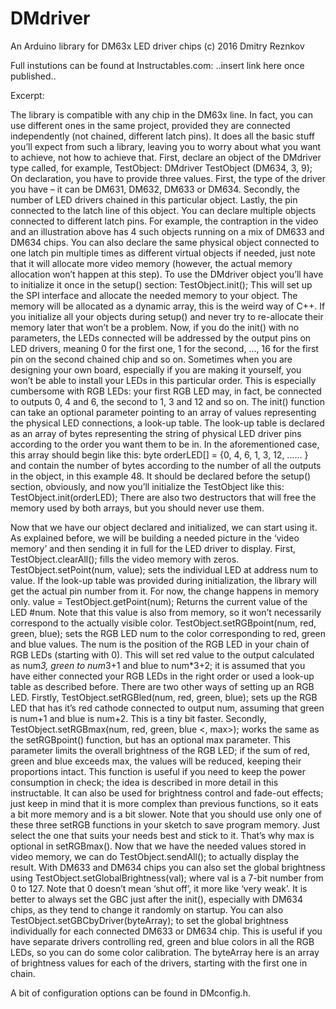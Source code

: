 # DMdriver
An Arduino library for DM63x LED driver chips
(c) 2016 Dmitry Reznkov

Full instutions can be found at Instructables.com:
..insert link here once published..

Excerpt:

The library is compatible with any chip in the DM63x line. In fact, you can use different ones in the same project, provided they are connected independently (not chained, different latch pins). It does all the basic stuff you’ll expect from such a library, leaving you to worry about what you want to achieve, not how to achieve that.
First, declare an object of the DMdriver type called, for example, TestObject:
DMdriver TestObject (DM634, 3, 9);
On declaration, you have to provide three values. First, the type of the driver you have – it can be DM631, DM632, DM633 or DM634. Secondly, the number of LED drivers chained in this particular object. Lastly, the pin connected to the latch line of this object.
You can declare multiple objects connected to different latch pins. For example, the contraption in the video and an illustration above has 4 such objects running on a mix of DM633 and DM634 chips. You can also declare the same physical object connected to one latch pin multiple times as different virtual objects if needed, just note that it will allocate more video memory (however, the actual memory allocation won’t happen at this step).
To use the DMdriver object you’ll have to initialize it once in the setup() section:
TestObject.init();
This will set up the SPI interface and allocate the needed memory to your object. The memory will be allocated as a dynamic array, this is the weird way of C++. If you initialize all your objects during setup() and never try to re-allocate their memory later that won’t be a problem.
Now, if you do the init() with no parameters, the LEDs connected will be addressed by the output pins on LED drivers, meaning 0 for the first one, 1 for the second, …, 16 for the first pin on the second chained chip and so on. Sometimes when you are designing your own board, especially if you are making it yourself, you won’t be able to install your LEDs in this particular order. This is especially cumbersome with RGB LEDs: your first RGB LED may, in fact, be connected to outputs 0, 4 and 6, the second to 1, 3 and 12 and so on. The init() function can take an optional parameter pointing to an array of values representing the physical LED connections, a look-up table.
The look-up table is declared as an array of bytes representing the string of physical LED driver pins according to the order you want them to be in. In the aforementioned case, this array should begin like this:
byte orderLED[] = {0, 4, 6, 1, 3, 12, …… }
and contain the number of bytes according to the number of all the outputs in the object, in this example 48. It should be declared before the setup() section, obviously, and now you’ll initialize the TestObject like this:
TestObject.init(orderLED);
There are also two destructors that will free the memory used by both arrays, but you should never use them.

Now that we have our object declared and initialized, we can start using it. As explained before, we will be building a needed picture in the ‘video memory’ and then sending it in full for the LED driver to display.
First,
TestObject.clearAll();
fills the video memory with zeros. 
TestObject.setPoint(num, value);
sets the individual LED at address num to value. If the look-up table was provided during initialization, the library will get the actual pin number from it. For now, the change happens in memory only. 
value = TestObject.getPoint(num);
Returns the current value of the LED #num. Note that this value is also from memory, so it won’t necessarily correspond to the actually visible color.
TestObject.setRGBpoint(num, red, green, blue);
sets the RGB LED num to the color corresponding to red, green and blue values. The num is the position of the RGB LED in your chain of RGB LEDs (starting with 0). This will set red value to the output calculated as num*3, green to num*3+1 and blue to num*3+2; it is assumed that you have either connected your RGB LEDs in the right order or used a look-up table as described before.
There are two other ways of setting up an RGB LED. Firstly,
TestObject.setRGBled(num, red, green, blue);
sets up the RGB LED that has it’s red cathode connected to output num, assuming that green is num+1 and blue is num+2. This is a tiny bit faster. Secondly,
TestObject.setRGBmax(num, red, green, blue <, max>);
works the same as the setRGBpoint() function, but has an optional max parameter. This parameter limits the overall brightness of the RGB LED; if the sum of red, green and blue exceeds max, the values will be reduced, keeping their proportions intact. This function is useful if you need to keep the power consumption in check; the idea is described in more detail in this instructable. It can also be used for brightness control and fade-out effects; just keep in mind that it is more complex than previous functions, so it eats a bit more memory and is a bit slower.
Note that you should use only one of these three setRGB functions in your sketch to save program memory. Just select the one that suits your needs best and stick to it. That’s why max is optional in setRGBmax().
Now that we have the needed values stored in video memory, we can do
TestObject.sendAll();
to actually display the result.
With DM633 and DM634 chips you can also set the global brightness using
TestObject.setGlobalBrightness(val);
where val is a 7-bit number from 0 to 127. Note that 0 doesn’t mean ‘shut off’, it more like ‘very weak’. It is better to always set the GBC just after the init(), especially with DM634 chips, as they tend to change it randomly on startup.
You can also 
TestObject.setGBCbyDriver(byteArray);
to set the global brightness individually for each connected DM633 or DM634 chip. This is useful if you have separate drivers controlling red, green and blue colors in all the RGB LEDs, so you can do some color calibration. The byteArray here is an array of brightness values for each of the drivers, starting with the first one in chain.

A bit of configuration options can be found in DMconfig.h.
